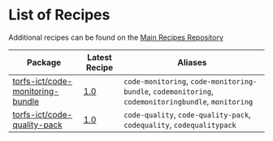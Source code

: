 # List of Recipes

Additional recipes can be found on the [Main Recipes Repository](https://github.com/symfony/recipes/blob/flex/main/RECIPES.md)

| Package | Latest Recipe | Aliases |
| --- | --- | --- |
| [torfs-ict/code-monitoring-bundle](https://packagist.org/packages/torfs-ict/code-monitoring-bundle) | [1.0](torfs-ict/code-monitoring-bundle/1.0) | `code-monitoring`, `code-monitoring-bundle`, `codemonitoring`, `codemonitoringbundle`, `monitoring` |
| [torfs-ict/code-quality-pack](https://packagist.org/packages/torfs-ict/code-quality-pack) | [1.0](torfs-ict/code-quality-pack/1.0) | `code-quality`, `code-quality-pack`, `codequality`, `codequalitypack` |